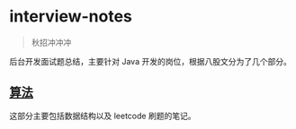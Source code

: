 # interview-notes

> 秋招冲冲冲

后台开发面试题总结，主要针对 Java 开发的岗位，根据八股文分为了几个部分。

## [算法](leetcode/)

这部分主要包括数据结构以及 leetcode 刷题的笔记。

